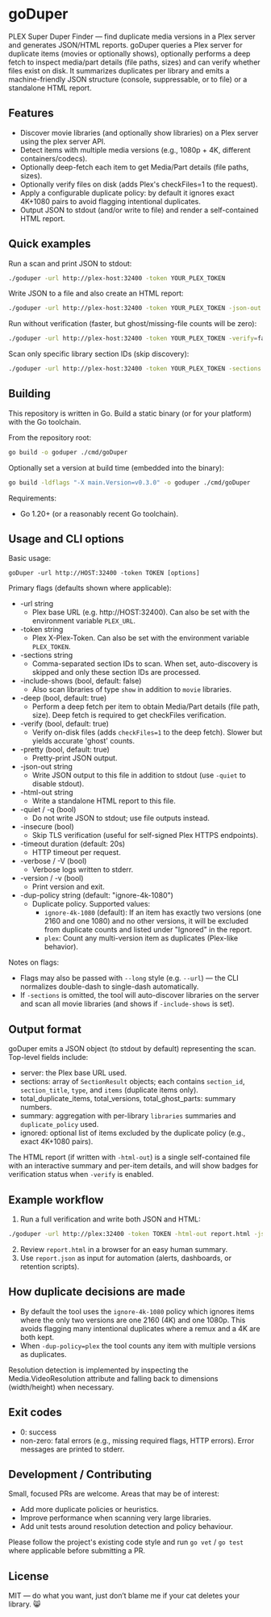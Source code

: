 # goDuper

PLEX Super Duper Finder — find duplicate media versions in a Plex server and generates JSON/HTML reports.
goDuper queries a Plex server for duplicate items (movies or optionally shows), optionally performs a deep fetch to inspect media/part details (file paths, sizes) and can verify whether files exist on disk. It summarizes duplicates per library and emits a machine-friendly JSON structure (console, suppressable, or to file) or a standalone HTML report.

## Features
- Discover movie libraries (and optionally show libraries) on a Plex server using the plex server API.
- Detect items with multiple media versions (e.g., 1080p + 4K, different containers/codecs).
- Optionally deep-fetch each item to get Media/Part details (file paths, sizes).
- Optionally verify files on disk (adds Plex's checkFiles=1 to the request).
- Apply a configurable duplicate policy: by default it ignores exact 4K+1080 pairs to avoid flagging intentional duplicates.
- Output JSON to stdout (and/or write to file) and render a self-contained HTML report.

## Quick examples
Run a scan and print JSON to stdout:

```bash
./goduper -url http://plex-host:32400 -token YOUR_PLEX_TOKEN
```

Write JSON to a file and also create an HTML report:

```bash
./goduper -url http://plex-host:32400 -token YOUR_PLEX_TOKEN -json-out report.json -html-out report.html
```

Run without verification (faster, but ghost/missing-file counts will be zero):

```bash
./goduper -url http://plex-host:32400 -token YOUR_PLEX_TOKEN -verify=false
```

Scan only specific library section IDs (skip discovery):

```bash
./goduper -url http://plex-host:32400 -token YOUR_PLEX_TOKEN -sections 1,2,3
```

## Building

This repository is written in Go. Build a static binary (or for your platform) with the Go toolchain.

From the repository root:

```bash
go build -o goduper ./cmd/goDuper
```

Optionally set a version at build time (embedded into the binary):

```bash
go build -ldflags "-X main.Version=v0.3.0" -o goduper ./cmd/goDuper
```

Requirements:

- Go 1.20+ (or a reasonably recent Go toolchain).

## Usage and CLI options

Basic usage:

```text
goDuper -url http://HOST:32400 -token TOKEN [options]
```

Primary flags (defaults shown where applicable):

- -url string
	- Plex base URL (e.g. http://HOST:32400). Can also be set with the environment variable `PLEX_URL`.
- -token string
	- Plex X-Plex-Token. Can also be set with the environment variable `PLEX_TOKEN`.
- -sections string
	- Comma-separated section IDs to scan. When set, auto-discovery is skipped and only these section IDs are processed.
- -include-shows (bool, default: false)
	- Also scan libraries of type `show` in addition to `movie` libraries.
- -deep (bool, default: true)
	- Perform a deep fetch per item to obtain Media/Part details (file path, size). Deep fetch is required to get checkFiles verification.
- -verify (bool, default: true)
	- Verify on-disk files (adds `checkFiles=1` to the deep fetch). Slower but yields accurate 'ghost' counts.
- -pretty (bool, default: true)
	- Pretty-print JSON output.
- -json-out string
	- Write JSON output to this file in addition to stdout (use `-quiet` to disable stdout).
- -html-out string
	- Write a standalone HTML report to this file.
- -quiet / -q (bool)
	- Do not write JSON to stdout; use file outputs instead.
- -insecure (bool)
	- Skip TLS verification (useful for self-signed Plex HTTPS endpoints).
- -timeout duration (default: 20s)
	- HTTP timeout per request.
- -verbose / -V (bool)
	- Verbose logs written to stderr.
- -version / -v (bool)
	- Print version and exit.
- -dup-policy string (default: "ignore-4k-1080")
	- Duplicate policy. Supported values:
		- `ignore-4k-1080` (default): If an item has exactly two versions (one 2160 and one 1080) and no other versions, it will be excluded from duplicate counts and listed under "Ignored" in the report.
		- `plex`: Count any multi-version item as duplicates (Plex-like behavior).

Notes on flags:

- Flags may also be passed with `--long` style (e.g. `--url`) — the CLI normalizes double-dash to single-dash automatically.
- If `-sections` is omitted, the tool will auto-discover libraries on the server and scan all movie libraries (and shows if `-include-shows` is set).

## Output format

goDuper emits a JSON object (to stdout by default) representing the scan. Top-level fields include:

- server: the Plex base URL used.
- sections: array of `SectionResult` objects; each contains `section_id`, `section_title`, `type`, and `items` (duplicate items only).
- total_duplicate_items, total_versions, total_ghost_parts: summary numbers.
- summary: aggregation with per-library `libraries` summaries and `duplicate_policy` used.
- ignored: optional list of items excluded by the duplicate policy (e.g., exact 4K+1080 pairs).

The HTML report (if written with `-html-out`) is a single self-contained file with an interactive summary and per-item details, and will show badges for verification status when `-verify` is enabled.

## Example workflow

1. Run a full verification and write both JSON and HTML:

```bash
./goduper -url http://plex:32400 -token TOKEN -html-out report.html -json-out report.json
```

2. Review `report.html` in a browser for an easy human summary.
3. Use `report.json` as input for automation (alerts, dashboards, or retention scripts).

## How duplicate decisions are made

- By default the tool uses the `ignore-4k-1080` policy which ignores items where the only two versions are one 2160 (4K) and one 1080p. This avoids flagging many intentional duplicates where a remux and a 4K are both kept.
- When `-dup-policy=plex` the tool counts any item with multiple versions as duplicates.

Resolution detection is implemented by inspecting the Media.VideoResolution attribute and falling back to dimensions (width/height) when necessary.

## Exit codes

- 0: success
- non-zero: fatal errors (e.g., missing required flags, HTTP errors). Error messages are printed to stderr.

## Development / Contributing

Small, focused PRs are welcome. Areas that may be of interest:

- Add more duplicate policies or heuristics.
- Improve performance when scanning very large libraries.
- Add unit tests around resolution detection and policy behaviour.

Please follow the project's existing code style and run `go vet` / `go test` where applicable before submitting a PR.

## License

MIT — do what you want, just don’t blame me if your cat deletes your library. 😸




